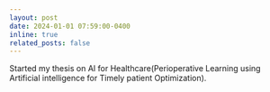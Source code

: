 ```yaml
---
layout: post
date: 2024-01-01 07:59:00-0400
inline: true
related_posts: false
---
```


Started my thesis on AI for Healthcare(Perioperative Learning using Artificial intelligence for Timely patient Optimization).